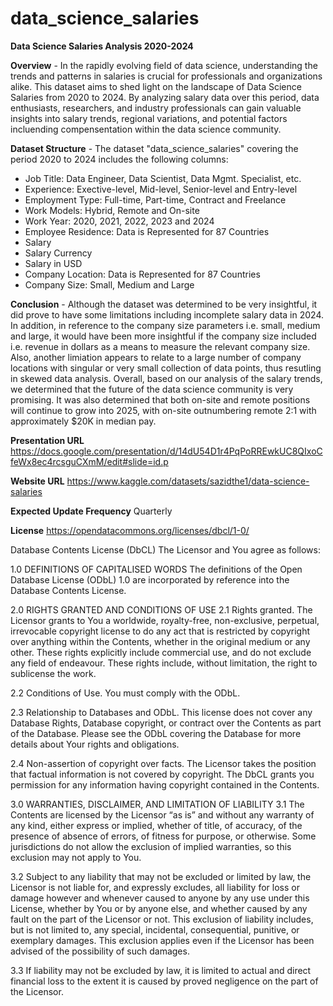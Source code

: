# data_science_salaries
**Data Science Salaries Analysis 2020-2024**

**Overview** - In the rapidly evolving field of data science, understanding the trends and patterns in salaries is crucial for professionals and organizations alike.  This dataset aims to shed light on the landscape of Data Science Salaries from 2020 to 2024.  By analyzing salary data over this period, data enthusiasts, researchers, and industry professionals can gain valuable insights into salary trends, regional variations, and potential factors incluending compensentation within the data science community.

**Dataset Structure** - The dataset "data_science_salaries" covering the period 2020 to 2024 includes the following columns:
- Job Title: Data Engineer, Data Scientist, Data Mgmt. Specialist, etc.
- Experience: Exective-level, Mid-level, Senior-level and Entry-level
- Employment Type: Full-time, Part-time, Contract and Freelance
- Work Models: Hybrid, Remote and On-site
- Work Year: 2020, 2021, 2022, 2023 and 2024
- Employee Residence: Data is Represented for 87 Countries
- Salary
- Salary Currency
- Salary in USD
- Company Location: Data is Represented for 87 Countries
- Company Size: Small, Medium and Large
    
**Conclusion** - Although the dataset was determined to be very insightful, it did prove to have some limitations including incomplete salary data in 2024.  In addition, in reference to the company size parameters i.e. small, medium and large, it would have been more insightful if the company size included i.e. revenue in dollars as a means to measure the relevant company size.  Also, another limiation appears to relate to a large number of company locations with singular or very small collection of data points, thus resutling in skewed data analysis.  Overall, based on our analysis of the salary trends, we determined that the future of the data science community is very promising.  It was also determined that both on-site and remote positions will continue to grow into 2025, with on-site outnumbering remote 2:1 with approximately $20K in median pay. 

**Presentation URL**
https://docs.google.com/presentation/d/14dU54D1r4PqPoRREwkUC8QIxoCfeWx8ec4rcsguCXmM/edit#slide=id.p

**Website URL**
https://www.kaggle.com/datasets/sazidthe1/data-science-salaries

**Expected Update Frequency**
Quarterly

**License**
https://opendatacommons.org/licenses/dbcl/1-0/

Database Contents License (DbCL)
The Licensor and You agree as follows:

1.0 DEFINITIONS OF CAPITALISED WORDS
The definitions of the Open Database License (ODbL) 1.0 are incorporated by reference into the Database Contents License.

2.0 RIGHTS GRANTED AND CONDITIONS OF USE
2.1 Rights granted. The Licensor grants to You a worldwide, royalty-free, non-exclusive, perpetual, irrevocable copyright license to do any act that is restricted by copyright over anything within the Contents, whether in the original medium or any other. These rights explicitly include commercial use, and do not exclude any field of endeavour. These rights include, without limitation, the right to sublicense the work.

2.2 Conditions of Use. You must comply with the ODbL.

2.3 Relationship to Databases and ODbL. This license does not cover any Database Rights, Database copyright, or contract over the Contents as part of the Database. Please see the ODbL covering the Database for more details about Your rights and obligations.

2.4 Non-assertion of copyright over facts. The Licensor takes the position that factual information is not covered by copyright. The DbCL grants you permission for any information having copyright contained in the Contents.

3.0 WARRANTIES, DISCLAIMER, AND LIMITATION OF LIABILITY
3.1 The Contents are licensed by the Licensor “as is” and without any warranty of any kind, either express or implied, whether of title, of accuracy, of the presence of absence of errors, of fitness for purpose, or otherwise. Some jurisdictions do not allow the exclusion of implied warranties, so this exclusion may not apply to You.

3.2 Subject to any liability that may not be excluded or limited by law, the Licensor is not liable for, and expressly excludes, all liability for loss or damage however and whenever caused to anyone by any use under this License, whether by You or by anyone else, and whether caused by any fault on the part of the Licensor or not. This exclusion of liability includes, but is not limited to, any special, incidental, consequential, punitive, or exemplary damages. This exclusion applies even if the Licensor has been advised of the possibility of such damages.

3.3 If liability may not be excluded by law, it is limited to actual and direct financial loss to the extent it is caused by proved negligence on the part of the Licensor.
